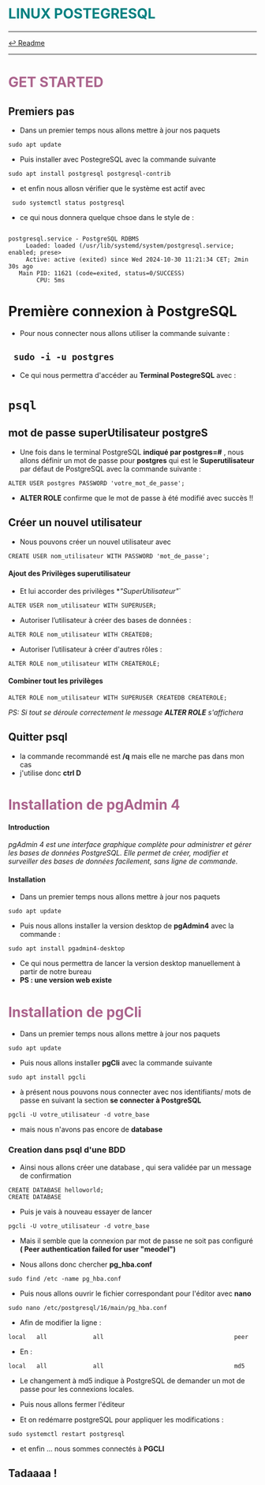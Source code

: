 <h1 style="color: #008080;">LINUX POSTEGRESQL </h1>

---

[↩️ Readme](/PostgreSQL/README.md)

---

<h1 style="color: #ab638c"> GET STARTED </h1>

## Premiers pas

- Dans un premier temps nous allons mettre à jour nos paquets

`sudo apt update`

- Puis installer avec PostegreSQL avec la commande suivante

`sudo apt install postgresql postgresql-contrib`

- et enfin nous allosn vérifier que le système est actif avec

` sudo systemctl status postgresql`

- ce qui nous donnera quelque chsoe dans le style de :

```

postgresql.service - PostgreSQL RDBMS
     Loaded: loaded (/usr/lib/systemd/system/postgresql.service; enabled; prese>
     Active: active (exited) since Wed 2024-10-30 11:21:34 CET; 2min 30s ago
   Main PID: 11621 (code=exited, status=0/SUCCESS)
        CPU: 5ms

```

# Première connexion à PostgreSQL

- Pour nous connecter nous allons utiliser la commande suivante :

## ` sudo -i -u postgres`

- Ce qui nous permettra d'accéder au **Terminal PostegreSQL** avec :

# `psql`

## mot de passe superUtilisateur postgreS

- Une fois dans le terminal PostgreSQL **indiqué par postgres=#** , nous allons définir un mot de passe pour **postgres** qui est le **Superutilisateur** par défaut de PostgreSQL avec la commande suivante :

`ALTER USER postgres PASSWORD 'votre_mot_de_passe';`

- **ALTER ROLE** confirme que le mot de passe à été modifié avec succès !!

## Créer un nouvel utilisateur

- Nous pouvons créer un nouvel utilisateur avec

`CREATE USER nom_utilisateur WITH PASSWORD 'mot_de_passe';`

#### Ajout des Privilèges superutilisateur

- Et lui accorder des privilèges \*_"SuperUtilisateur"_`

`ALTER USER nom_utilisateur WITH SUPERUSER;`

- Autoriser l’utilisateur à créer des bases de données :

`ALTER ROLE nom_utilisateur WITH CREATEDB;`

- Autoriser l’utilisateur à créer d'autres rôles :

`ALTER ROLE nom_utilisateur WITH CREATEROLE;`

#### Combiner tout les privilèges

`ALTER ROLE nom_utilisateur WITH SUPERUSER CREATEDB CREATEROLE;`

_PS: Si tout se déroule correctement le message **ALTER ROLE** s'affichera_

## Quitter psql

- la commande recommandé est **/q** mais elle ne marche pas dans mon cas
- j'utilise donc **ctrl D**

<h1 style="color: #ab638c"> Installation de pgAdmin 4 </h1>

#### Introduction

_pgAdmin 4 est une interface graphique complète pour administrer et gérer les bases de données PostgreSQL. Elle permet de créer, modifier et surveiller des bases de données facilement, sans ligne de commande._

#### Installation

- Dans un premier temps nous allons mettre à jour nos paquets

`sudo apt update`

- Puis nous allons installer la version desktop de **pgAdmin4** avec la commande :

`sudo apt install pgadmin4-desktop `

- Ce qui nous permettra de lancer la version desktop manuellement à partir de notre bureau
- **PS : une version web existe**

<h1 style="color: #ab638c"> Installation de pgCli </h1>

- Dans un premier temps nous allons mettre à jour nos paquets

`sudo apt update`

- Puis nous allons installer **pgCli** avec la commande suivante

`sudo apt install pgcli`

- à présent nous pouvons nous connecter avec nos identifiants/ mots de passe en suivant la section **se connecter à PostgreSQL**

`pgcli -U votre_utilisateur -d votre_base`

- mais nous n'avons pas encore de **database**

### Creation dans psql d'une BDD

- Ainsi nous allons créer une database , qui sera validée par un message de confirmation

```
CREATE DATABASE helloworld;
CREATE DATABASE
```

- Puis je vais à nouveau essayer de lancer

`pgcli -U votre_utilisateur -d votre_base`

- Mais il semble que la connexion par mot de passe ne soit pas configuré **( Peer authentication failed for user "meodel")**

- Nous allons donc chercher **pg_hba.conf**

`sudo find /etc -name pg_hba.conf`

- Puis nous allons ouvrir le fichier correspondant pour l'éditor avec **nano**

`sudo nano /etc/postgresql/16/main/pg_hba.conf`

- Afin de modifier la ligne :

`local   all             all                                     peer`

- En :

`local   all             all                                     md5`

- Le changement à md5 indique à PostgreSQL de demander un mot de passe pour les connexions locales.

- Puis nous allons fermer l'éditeur

- Et on redémarre postgreSQL pour appliquer les modifications :

`sudo systemctl restart postgresql`

- et enfin ... nous sommes connectés à **PGCLI**

## Tadaaaa !
